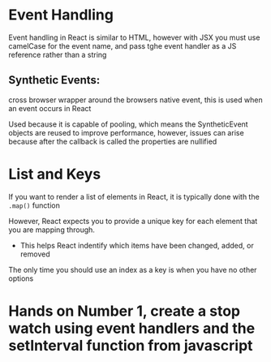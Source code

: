 # Event Handling

Event handling in React is similar to HTML, however with JSX you must use camelCase for the event name, and pass tghe event handler as a JS reference rather than a string

## Synthetic Events:
cross browser wrapper around the browsers native event, this is used when an event occurs in React

Used because it is capable of pooling, which means the SyntheticEvent objects are reused to improve performance, however, issues can arise because after the callback is called the properties are nullified

# List and Keys

If you want to render a list of elements in React, it is typically done with the `.map()` function

However, React expects you to provide a unique key for each element that you are mapping through.
- This helps React indentify which items have been changed, added, or removed

The only time you should use an index as a key is when you have no other options

# Hands on Number 1, create a stop watch using event handlers and the setInterval function from javascript